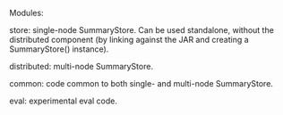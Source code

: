 Modules:

store: single-node SummaryStore. Can be used standalone, without the distributed component (by linking against the JAR and creating a SummaryStore() instance).

distributed: multi-node SummaryStore.

common: code common to both single- and multi-node SummaryStore.

eval: experimental eval code.
